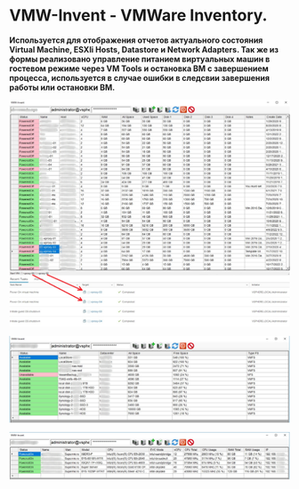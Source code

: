# VMW-Invent - VMWare Inventory.
**Используется для отображения отчетов актуального состояния Virtual Machine, ESXIi Hosts, Datastore и Network Adapters. Так же из формы реализовано управление питанием виртуальных машин в гостевом режиме через VM Tools и остановка ВМ с завершением процесса, используется в случае ошибки в следсвии завершения работы или остановки ВМ.**

![Image alt](https://github.com/Lifailon/VMW-Invent/blob/rsa/Screen/Power-VM.jpg)

![Image alt](https://github.com/Lifailon/VMW-Invent/blob/rsa/Screen/Datastore.jpg)

![Image alt](https://github.com/Lifailon/VMW-Invent/blob/rsa/Screen/Hosts-ESXi.jpg)
